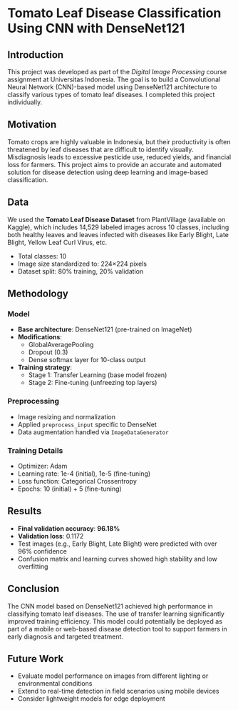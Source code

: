 # Tomato Leaf Disease Classification Using CNN with DenseNet121

## Introduction

This project was developed as part of the *Digital Image Processing* course assignment at Universitas Indonesia. The goal is to build a Convolutional Neural Network (CNN)-based model using DenseNet121 architecture to classify various types of tomato leaf diseases. I completed this project individually.

## Motivation

Tomato crops are highly valuable in Indonesia, but their productivity is often threatened by leaf diseases that are difficult to identify visually. Misdiagnosis leads to excessive pesticide use, reduced yields, and financial loss for farmers. This project aims to provide an accurate and automated solution for disease detection using deep learning and image-based classification.

## Data

We used the **Tomato Leaf Disease Dataset** from PlantVillage (available on Kaggle), which includes 14,529 labeled images across 10 classes, including both healthy leaves and leaves infected with diseases like Early Blight, Late Blight, Yellow Leaf Curl Virus, etc.

- Total classes: 10  
- Image size standardized to: 224×224 pixels  
- Dataset split: 80% training, 20% validation  

## Methodology

### Model
- **Base architecture**: DenseNet121 (pre-trained on ImageNet)
- **Modifications**:
  - GlobalAveragePooling
  - Dropout (0.3)
  - Dense softmax layer for 10-class output
- **Training strategy**:
  - Stage 1: Transfer Learning (base model frozen)
  - Stage 2: Fine-tuning (unfreezing top layers)

### Preprocessing
- Image resizing and normalization
- Applied `preprocess_input` specific to DenseNet
- Data augmentation handled via `ImageDataGenerator`

### Training Details
- Optimizer: Adam  
- Learning rate: 1e-4 (initial), 1e-5 (fine-tuning)  
- Loss function: Categorical Crossentropy  
- Epochs: 10 (initial) + 5 (fine-tuning)

## Results

- **Final validation accuracy**: **96.18%**
- **Validation loss**: 0.1172
- Test images (e.g., Early Blight, Late Blight) were predicted with over 96% confidence
- Confusion matrix and learning curves showed high stability and low overfitting

## Conclusion

The CNN model based on DenseNet121 achieved high performance in classifying tomato leaf diseases. The use of transfer learning significantly improved training efficiency. This model could potentially be deployed as part of a mobile or web-based disease detection tool to support farmers in early diagnosis and targeted treatment.

## Future Work

- Evaluate model performance on images from different lighting or environmental conditions
- Extend to real-time detection in field scenarios using mobile devices
- Consider lightweight models for edge deployment

